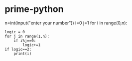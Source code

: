 # prime-python
n=int(input("enter your number"))
i=0
j=1
for i in range(0,n):
    
    logic = 0
    for j in range(1,n):
        if i%j==0:
            logic+=1
    if logic==2:
        print(i) 
